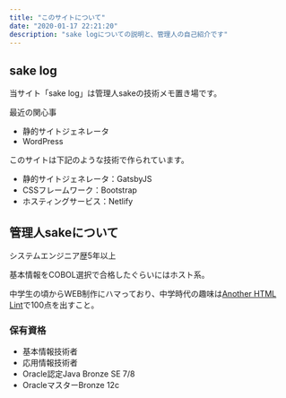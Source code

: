 ```yaml
---
title: "このサイトについて"
date: "2020-01-17 22:21:20"
description: "sake logについての説明と、管理人の自己紹介です"
---
```


## sake log

当サイト「sake log」は管理人sakeの技術メモ置き場です。

最近の関心事

- 静的サイトジェネレータ
- WordPress

このサイトは下記のような技術で作られています。

- 静的サイトジェネレータ：GatsbyJS
- CSSフレームワーク：Bootstrap
- ホスティングサービス：Netlify

## 管理人sakeについて

システムエンジニア歴5年以上

基本情報をCOBOL選択で合格したぐらいにはホスト系。

中学生の頃からWEB制作にハマっており、中学時代の趣味は[Another HTML Lint](http://www.htmllint.net/html-lint/htmllint.html)で100点を出すこと。

### 保有資格

- 基本情報技術者
- 応用情報技術者
- Oracle認定Java Bronze SE 7/8
- OracleマスターBronze 12c
